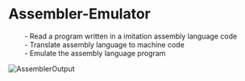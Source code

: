 # Assembler-Emulator <br />

&emsp;&emsp; - Read a program written in a imitation assembly language code <br />
&emsp;&emsp; - Translate assembly language to machine code  <br />
&emsp;&emsp; - Emulate the assembly language program  <br />


![AssemblerOutput](https://user-images.githubusercontent.com/62212683/188491416-4bfbba1a-891f-4b31-8f98-1b9671dd1484.PNG)
